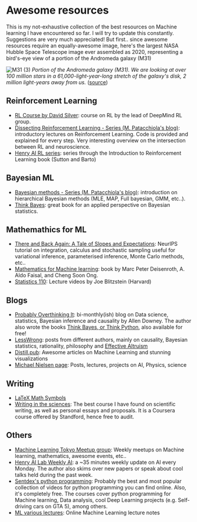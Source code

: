 # Awesome resources
This is my not-exhaustive collection of the best resources on Machine learning I have encountered so far. I will try to update this constantly. Suggestions are very much appreciated!
But first.. since awesome resources require an equally-awesome image, here's the largest NASA Hubble Space Telescope image ever assembled as 2020, representing a bird's-eye view of a portion of the Andromeda galaxy (M31)

![M31 (3)](https://user-images.githubusercontent.com/30290271/101808498-b06a2e00-3b16-11eb-993f-b858619eac5c.png)
*Portion of the Andromeda galaxy (M31). We are looking at over 100 million stars in a 61,000-light-year-long stretch of the galaxy's disk, 2 million light-years away from us.* ([source](https://hubblesite.org/contents/media/images/2015/02/3476-Image.html?Type=01-hubble-favorites&Topic=105-galaxies))

## Reinforcement Learning
- [RL Course by David Silver](https://www.youtube.com/watch?v=2pWv7GOvuf0&t=4s): course on RL by the lead of DeepMind RL group.
- [Dissecting Reinforcement Learning - Series (M. Patacchiola's blog)](https://mpatacchiola.github.io/blog/2016/12/09/dissecting-reinforcement-learning.html): introductory lectures on Reinforcement Learning. Code is provided and explained for every step. Very interesting overview on the intersection between RL and neuroscience.
- [Henry AI RL series](https://www.youtube.com/watch?v=4SLGEq_HZxk&list=PLnn6VZp3hqNvRrdnMOVtgV64F_O-61C1D): series through the Introduction to Reinforcement Learning book (Sutton and Barto)

## Bayesian ML
- [Bayesian methods - Series (M. Patacchiola's blog)](https://mpatacchiola.github.io/blog/2020/07/31/gaussian-mixture-models.html): introduction on hierarchical Bayesian methods (MLE, MAP, Full bayesian, GMM, etc..). 
- [Think Bayes](https://greenteapress.com/wp/think-bayes/): great book for an applied perspective on Bayesian statistics.

## Mathemathics for ML
- [There and Back Again: A Tale of Slopes and Expectations](https://mml-book.github.io/slopes-expectations.html): NeurIPS tutorial on integration, calculus and stochastic sampling useful for variational inference, parameterised inference, Monte Carlo methods, etc.. 
- [Mathematics for Machine learning](https://mml-book.github.io/): book by Marc Peter Deisenroth, A. Aldo Faisal, and Cheng Soon Ong.
- [Statistics 110](https://www.youtube.com/watch?v=KbB0FjPg0mw&list=PL2SOU6wwxB0uwwH80KTQ6ht66KWxbzTIo): Lecture videos by Joe Blitzstein (Harvard)

## Blogs
- [Probably Overthinking It](https://www.allendowney.com/blog/): bi-monthly(ish) blog on Data science, statistics, Bayesian inference and causality by Allen Downey. The author also wrote the books [Think Bayes, or Think Python](https://greenteapress.com/wp/), also available for free!
- [LessWrong](https://www.lesswrong.com/): posts from different authors, mainly on causality, Bayesian statistics, rationality, philosophy and [Effective Altruism](https://www.effectivealtruism.org/)
- [Distill.pub](https://distill.pub/): Awesome articles on Machine Learning and stunning visualizations
- [Michael Nielsen page](https://michaelnielsen.org/): Posts, lectures, projects on AI, Physics, science

## Writing
- [LaTeX Math Symbols](https://kapeli.com/cheat_sheets/LaTeX_Math_Symbols.docset/Contents/Resources/Documents/index)
- [Writing in the sciences](https://www.coursera.org/learn/sciwrite): The best course I have found on scientific writing, as well as personal essays and proposals. It is a Coursera course offered by Standford, hence free to audit.

## Others
- [Machine Learning Tokyo Meetup group](https://www.meetup.com/Machine-Learning-Tokyo): Weekly meetups on Machine learning, mathematics, awesome events, etc..
- [Henry AI Lab Weekly AI](https://www.youtube.com/watch?v=G7FdHjaDMNA&t=188s): a ~35 minutes weekly update on AI every Monday. The author also skims over new papers or speak about cool talks held during the past week.
- [Sentdex's python programming](https://pythonprogramming.net/): Probably the best and most popular collection of videos for python programming you can find online. Also, it's completely free. The courses cover python programming for Machine learning, Data analysis, cool Deep Learning projects (e.g. Self-driving cars on GTA 5), among others.
- [ML various lectures](https://faculty.ucmerced.edu/mhyang/course/eecs275/index.htm): Online Machine Learning lecture notes
